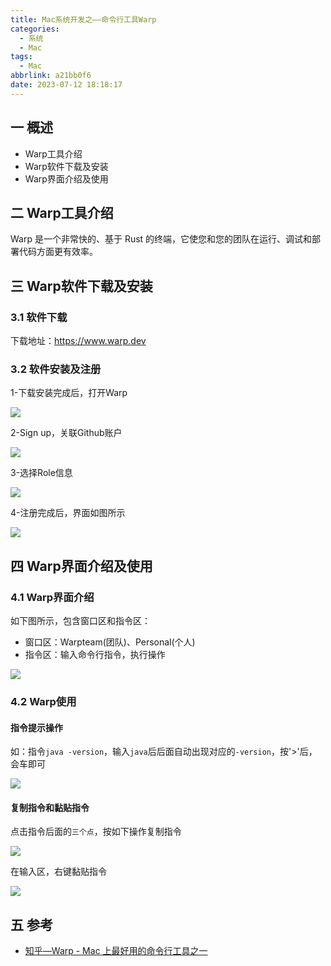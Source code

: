 ```yaml
---
title: Mac系统开发之——命令行工具Warp
categories:
  - 系统
  - Mac
tags:
  - Mac
abbrlink: a21bb0f6
date: 2023-07-12 18:18:17
---
```

## 一 概述

* Warp工具介绍
* Warp软件下载及安装
* Warp界面介绍及使用

<!--more-->

## 二 Warp工具介绍

Warp 是一个非常快的、基于 Rust 的终端，它使您和您的团队在运行、调试和部署代码方面更有效率。

## 三 Warp软件下载及安装

### 3.1 软件下载

下载地址：https://www.warp.dev

### 3.2 软件安装及注册

1-下载安装完成后，打开Warp

![][1]

2-Sign up，关联Github账户

![][2]

3-选择Role信息

![][3]

4-注册完成后，界面如图所示

![][4]

## 四 Warp界面介绍及使用

### 4.1 Warp界面介绍

如下图所示，包含窗口区和指令区：

* 窗口区：Warpteam(团队)、Personal(个人)
* 指令区：输入命令行指令，执行操作


![][5]

### 4.2 Warp使用

####  指令提示操作

如：指令`java -version`，输入`java`后后面自动出现对应的`-version`，按'>'后，会车即可

![][6]

#### 复制指令和黏贴指令

点击指令后面的`三个点`，按如下操作复制指令

![][7]

在输入区，右键黏贴指令

![][8]

## 五 参考

* [知乎—Warp - Mac 上最好用的命令行工具之一](https://zhuanlan.zhihu.com/p/631509449)



[1]:https://cdn.jsdelivr.net/gh/PGzxc/CDN/blog-mac/mac-warp-open-login.png
[2]:https://cdn.jsdelivr.net/gh/PGzxc/CDN/blog-mac/mac-warp-open-login-github.png
[3]:https://cdn.jsdelivr.net/gh/PGzxc/CDN/blog-mac/mac-warp-open-login-role.png
[4]:https://cdn.jsdelivr.net/gh/PGzxc/CDN/blog-mac/mac-warp-open-login-finish.png
[5]:https://cdn.jsdelivr.net/gh/PGzxc/CDN/blog-mac/mac-warp-struct-view.png
[6]:https://cdn.jsdelivr.net/gh/PGzxc/CDN/blog-mac/mac-warp-user-cmd-java.png
[7]:https://cdn.jsdelivr.net/gh/PGzxc/CDN/blog-mac/mac-warp-user-cmd-copy.png
[8]:https://cdn.jsdelivr.net/gh/PGzxc/CDN/blog-mac/mac-warp-user-cmd-paste.png
